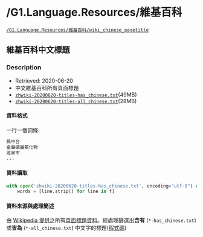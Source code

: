 # /G1.Language.Resources/維基百科


<a href='https://drive.google.com/drive/folders/1g490_ywL7OSMqV0rPghH7vjrBIAgva2D' target='_blank' class='drive-location'><code>/G1.Language.Resources/維基百科/wiki_chinese_pagetitle</code></a>

## 維基百科中文標題

### Description

- Retrieved: 2020-06-20
- 中文維基百科所有頁面標題  
- [`zhwiki-20200620-titles-has_chinese.txt`](https://drive.google.com/file/d/1vtDRXJCcENj3acuXXcbFDjjDXBtFrp4p)(49MB)
- [`zhwiki-20200620-titles-all_chinese.txt`](https://drive.google.com/file/d/1TTzRWuP6dF0EqjeMkJrr3TRDQcB1Jey_)(28MB)


#### 資料格式

一行一個詞條:

```txt
孫中台
金屬磷屬氧化物
龙泉市
...
```

#### 資料讀取

```python
with open('zhwiki-20200620-titles-has_chinese.txt', encoding="utf-8") as f:
	words = [line.strip() for line in f]
```

#### 資料來源與處理簡述

由 [Wikipedia 提供](https://zh.wikipedia.org/wiki/Wikipedia:数据库下载)之所有[頁面標題資料](https://dumps.wikimedia.org/zhwiki/20200620/zhwiki-20200620-all-titles.gz)。經處理篩選出**含有** (`*-has_chinese.txt`) 或**皆為** (`*-all_chinese.txt`) 中文字的標題([程式碼](https://github.com/liao961120/lang-resource/tree/master/raw-data/wiki-pagetitle))
